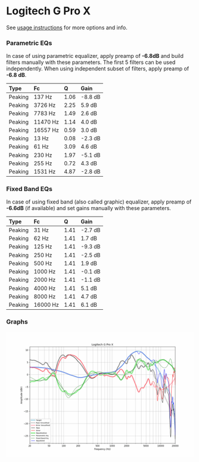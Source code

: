 # Logitech G Pro X
See [usage instructions](https://github.com/jaakkopasanen/AutoEq#usage) for more options and info.

### Parametric EQs
In case of using parametric equalizer, apply preamp of **-6.8dB** and build filters manually
with these parameters. The first 5 filters can be used independently.
When using independent subset of filters, apply preamp of **-6.8 dB**.

| Type    | Fc       |    Q | Gain    |
|:--------|:---------|:-----|:--------|
| Peaking | 137 Hz   | 1.06 | -8.8 dB |
| Peaking | 3726 Hz  | 2.25 | 5.9 dB  |
| Peaking | 7783 Hz  | 1.49 | 2.6 dB  |
| Peaking | 11470 Hz | 1.14 | 4.0 dB  |
| Peaking | 16557 Hz | 0.59 | 3.0 dB  |
| Peaking | 13 Hz    | 0.08 | -2.3 dB |
| Peaking | 61 Hz    | 3.09 | 4.6 dB  |
| Peaking | 230 Hz   | 1.97 | -5.1 dB |
| Peaking | 255 Hz   | 0.72 | 4.3 dB  |
| Peaking | 1531 Hz  | 4.87 | -2.8 dB |

### Fixed Band EQs
In case of using fixed band (also called graphic) equalizer, apply preamp of **-6.6dB**
(if available) and set gains manually with these parameters.

| Type    | Fc       |    Q | Gain    |
|:--------|:---------|:-----|:--------|
| Peaking | 31 Hz    | 1.41 | -2.7 dB |
| Peaking | 62 Hz    | 1.41 | 1.7 dB  |
| Peaking | 125 Hz   | 1.41 | -9.3 dB |
| Peaking | 250 Hz   | 1.41 | -2.5 dB |
| Peaking | 500 Hz   | 1.41 | 1.9 dB  |
| Peaking | 1000 Hz  | 1.41 | -0.1 dB |
| Peaking | 2000 Hz  | 1.41 | -1.1 dB |
| Peaking | 4000 Hz  | 1.41 | 5.1 dB  |
| Peaking | 8000 Hz  | 1.41 | 4.7 dB  |
| Peaking | 16000 Hz | 1.41 | 6.1 dB  |

### Graphs
![](./Logitech%20G%20Pro%20X.png)